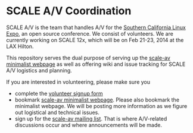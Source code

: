 SCALE A/V Coordination
======================

SCALE A/V is the team that handles A/V for the [Southern California Linux Expo](http://socallinuxexpo.org), an open source conference.  We consist of volunteers.  We are currently working on SCALE 12x, which will be on Feb 21-23, 2014 at the LAX Hilton.

This repository serves the dual purpose of serving up the [scale-av minimalist webpage](http://scale-av.github.io/scale-av-web/) as well as offering wiki and issue tracking for SCALE A/V logistics and planning.  

If you are interested in volunteering, please make sure you 
 - complete the [volunteer signup form](http://bit.ly/L0vGSa)
 - bookmark [scale-av minimalist webpage](http://scale-av.github.io/scale-av-web/). Please also bookmark the minimalist webpage.  We will be posting more information as we figure out logistical and technical issues.
 - sign up for the [scale-av mailing list](https://lists.linuxfests.org/cgi-bin/mailman/listinfo/scale-av).  That is where A/V-related discussions occur and where announcements will be made.  
 

